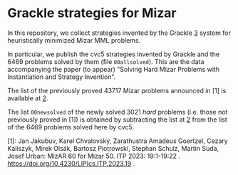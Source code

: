 Grackle strategies for Mizar
============================

In this repository, we collect strategies invented by the Grackle [3] system
for heuristically minimized Mizar MML problems.

In particular, we publish the cvc5 strategies invented by Grackle and the 6469
problems solved by them (file `00allsolved`).  This are the data accompanying
the paper (to appear) "Solving Hard Mizar Problems with Instantiation and
Strategy Invention".

The list of the previously proved 43717 Mizar problems announced in [1] is
available at [2].

The list `00newsolved` of the newly solved 3021 *hard* problems (i.e. those not
previously proved in [1]) is obtained by subtracting the list at [2] from the
list of the 6469 problems solved here by cvc5. 

[1]: Jan Jakubuv, Karel Chvalovský, Zarathustra Amadeus Goertzel, Cezary Kaliszyk, Mirek Olsák, Bartosz Piotrowski, Stephan Schulz, Martin Suda, Josef Urban: MizAR 60 for Mizar 50. ITP 2023: 19:1-19:22 . https://doi.org/10.4230/LIPIcs.ITP.2023.19 .

[2]: http://grid01.ciirc.cvut.cz/~mptp/00proved_20210902 

[3]: https://github.com/ai4reason/grackle 

